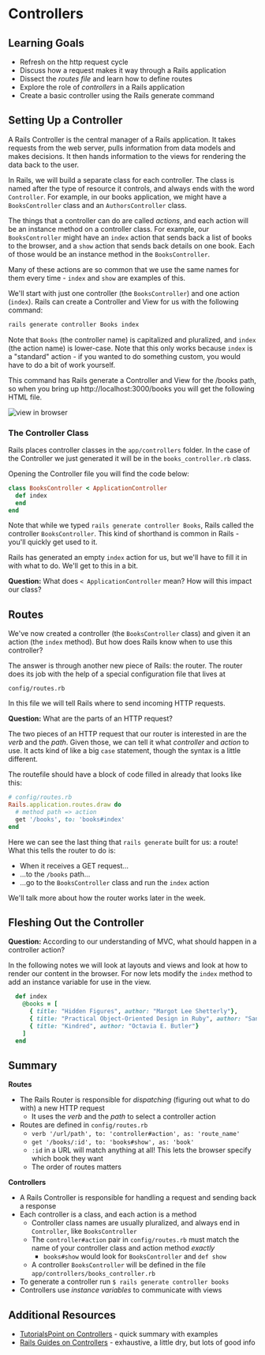 # Controllers
## Learning Goals
- Refresh on the http request cycle
- Discuss how a request makes it way through a Rails application
- Dissect the _routes file_ and learn how to define routes
- Explore the role of _controllers_ in a Rails application
- Create a basic controller using the Rails generate command

## Setting Up a Controller

A Rails Controller is the central manager of a Rails application. It takes requests from the web server, pulls information from data models and makes decisions. It then hands information to the views for rendering the data back to the user.

In Rails, we will build a separate class for each controller. The class is named after the type of resource it controls, and always ends with the word `Controller`. For example, in our books application, we might have a `BooksController` class and an `AuthorsController` class.

The things that a controller can do are called _actions_, and each action will be an instance method on a controller class. For example, our `BooksController` might have an `index` action that sends back a list of books to the browser, and a `show` action that sends back details on one book. Each of those would be an instance method in the `BooksController`.

Many of these actions are so common that we use the same names for them every time - `index` and `show` are examples of this.

We'll start with just one controller (the `BooksController`) and one action (`index`). Rails can create a Controller and View for us with the following command:

```bash
rails generate controller Books index
```

Note that `Books` (the controller name) is capitalized and pluralized, and `index` (the action name) is lower-case. Note that this only works because `index` is a "standard" action - if you wanted to do something custom, you would have to do a bit of work yourself.

This command has Rails generate a Controller and View for the /books path, so when you bring up http://localhost:3000/books you will get the following HTML file.

![view in browser](images/index.html.erb.png)

### The Controller Class

Rails places controller classes in the `app/controllers` folder.  In the case of the Controller we just generated it will be in the `books_controller.rb` class.

Opening the Controller file you will find the code below:

```ruby
class BooksController < ApplicationController
  def index
  end
end
```

Note that while we typed `rails generate controller Books`, Rails called the controller `BooksController`. This kind of shorthand is common in Rails - you'll quickly get used to it.

Rails has generated an empty `index` action for us, but we'll have to fill it in with what to do. We'll get to this in a bit.

**Question:** What does `< ApplicationController` mean? How will this impact our class?

## Routes

We've now created a controller (the `BooksController` class) and given it an action (the `index` method). But how does Rails know when to use this controller?

The answer is through another new piece of Rails: the router. The router does its job with the help of a special configuration file that lives at

```
config/routes.rb
```

In this file we will tell Rails where to send incoming HTTP requests.

**Question:** What are the parts of an HTTP request?

The two pieces of an HTTP request that our router is interested in are the _verb_ and the _path_. Given those, we can tell it what _controller_ and _action_ to use. It acts kind of like a big `case` statement, though the syntax is a little different.

The routefile should have a block of code filled in already that looks like this:

```ruby
# config/routes.rb
Rails.application.routes.draw do
  # method path => action
  get '/books', to: 'books#index'
end
```

Here we can see the last thing that `rails generate` built for us: a route! What this tells the router to do is:
- When it receives a GET request...
- ...to the `/books` path...
- ...go to the `BooksController` class and run the `index` action

We'll talk more about how the router works later in the week.

## Fleshing Out the Controller

**Question:** According to our understanding of MVC, what should happen in a controller action?

In the following notes we will look at layouts and views and look at how to render our content in the browser.  For now lets modify the `index` method to add an instance variable for use in the view.

```ruby
  def index
    @books = [
      { title: "Hidden Figures", author: "Margot Lee Shetterly"},
      { title: "Practical Object-Oriented Design in Ruby", author: "Sandi Metz"},
      { title: "Kindred", author: "Octavia E. Butler"}
    ]
  end
```

## Summary

**Routes**

- The Rails Router is responsible for _dispatching_ (figuring out what to do with) a new HTTP request
  - It uses the _verb_ and the _path_ to select a controller action
- Routes are defined in `config/routes.rb`
  - `verb '/url/path', to: 'controller#action', as: 'route_name'`
  - `get '/books/:id', to: 'books#show', as: 'book'`
  - `:id` in a URL will match anything at all! This lets the browser specify which book they want
  - The order of routes matters

**Controllers**

- A Rails Controller is responsible for handling a request and sending back a response
- Each controller is a class, and each action is a method
  - Controller class names are usually pluralized, and always end in `Controller`, like `BooksController`
  - The `controller#action` pair in `config/routes.rb` must match the name of your controller class and action method _exactly_
    - `books#show` would look for `BooksController` and `def show`
  - A controller `BooksController` will be defined in the file `app/controllers/books_controller.rb`
- To generate a controller run `$ rails generate controller books`
- Controllers use _instance variables_ to communicate with views

## Additional Resources

- [TutorialsPoint on Controllers](https://www.tutorialspoint.com/ruby-on-rails/rails-controllers.htm) - quick summary with examples
- [Rails Guides on Controllers](http://guides.rubyonrails.org/action_controller_overview.html) - exhaustive, a little dry, but lots of good info
